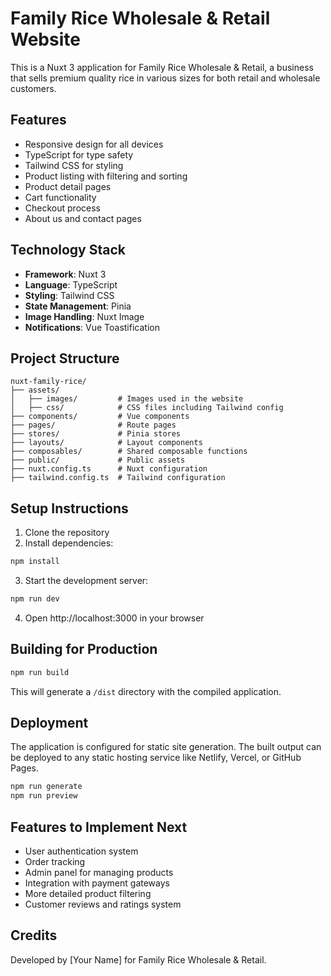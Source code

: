 # Family Rice Wholesale & Retail Website

This is a Nuxt 3 application for Family Rice Wholesale & Retail, a business that sells premium quality rice in various sizes for both retail and wholesale customers.

## Features

- Responsive design for all devices
- TypeScript for type safety
- Tailwind CSS for styling
- Product listing with filtering and sorting
- Product detail pages
- Cart functionality
- Checkout process
- About us and contact pages

## Technology Stack

- **Framework**: Nuxt 3
- **Language**: TypeScript
- **Styling**: Tailwind CSS
- **State Management**: Pinia
- **Image Handling**: Nuxt Image
- **Notifications**: Vue Toastification

## Project Structure

```
nuxt-family-rice/
├── assets/
│   ├── images/         # Images used in the website
│   ├── css/            # CSS files including Tailwind config
├── components/         # Vue components
├── pages/              # Route pages
├── stores/             # Pinia stores
├── layouts/            # Layout components
├── composables/        # Shared composable functions
├── public/             # Public assets
├── nuxt.config.ts      # Nuxt configuration
├── tailwind.config.ts  # Tailwind configuration
```

## Setup Instructions

1. Clone the repository
2. Install dependencies:

```bash
npm install
```

3. Start the development server:

```bash
npm run dev
```

4. Open http://localhost:3000 in your browser

## Building for Production

```bash
npm run build
```

This will generate a `/dist` directory with the compiled application.

## Deployment

The application is configured for static site generation. The built output can be deployed to any static hosting service like Netlify, Vercel, or GitHub Pages.

```bash
npm run generate
npm run preview
```

## Features to Implement Next

- User authentication system
- Order tracking
- Admin panel for managing products
- Integration with payment gateways
- More detailed product filtering
- Customer reviews and ratings system

## Credits

Developed by [Your Name] for Family Rice Wholesale & Retail.